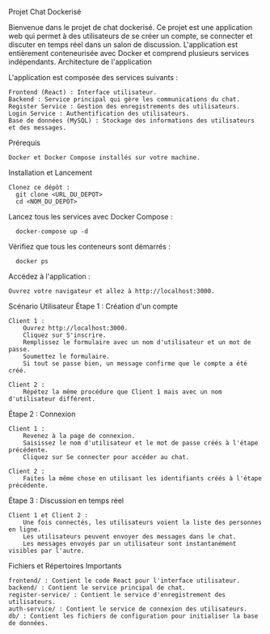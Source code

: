 Projet Chat Dockerisé

Bienvenue dans le projet de chat dockerisé. Ce projet est une application web qui permet à des utilisateurs de se créer un compte, se connecter et discuter en temps réel dans un salon de discussion. L'application est entièrement conteneurisée avec Docker et comprend plusieurs services indépendants.
Architecture de l'application

L'application est composée des services suivants :

    Frontend (React) : Interface utilisateur.
    Backend : Service principal qui gère les communications du chat.
    Register Service : Gestion des enregistrements des utilisateurs.
    Login Service : Authentification des utilisateurs.
    Base de données (MySQL) : Stockage des informations des utilisateurs et des messages.

Prérequis

    Docker et Docker Compose installés sur votre machine.

Installation et Lancement

    Clonez ce dépôt :
      git clone <URL_DU_DEPOT>
      cd <NOM_DU_DEPOT>
      
Lancez tous les services avec Docker Compose :

      docker-compose up -d
Vérifiez que tous les conteneurs sont démarrés :

      docker ps 

Accédez à l'application :

    Ouvrez votre navigateur et allez à http://localhost:3000.

Scénario Utilisateur
Étape 1 : Création d'un compte

    Client 1 :
        Ouvrez http://localhost:3000.
        Cliquez sur S'inscrire.
        Remplissez le formulaire avec un nom d'utilisateur et un mot de passe.
        Soumettez le formulaire.
        Si tout se passe bien, un message confirme que le compte a été créé.

    Client 2 :
        Répétez la même procédure que Client 1 mais avec un nom d'utilisateur différent.

Étape 2 : Connexion

    Client 1 :
        Revenez à la page de connexion.
        Saisissez le nom d'utilisateur et le mot de passe créés à l'étape précédente.
        Cliquez sur Se connecter pour accéder au chat.

    Client 2 :
        Faites la même chose en utilisant les identifiants créés à l'étape précédente.

Étape 3 : Discussion en temps réel

    Client 1 et Client 2 :
        Une fois connectés, les utilisateurs voient la liste des personnes en ligne.
        Les utilisateurs peuvent envoyer des messages dans le chat.
        Les messages envoyés par un utilisateur sont instantanément visibles par l'autre.

Fichiers et Répertoires Importants

    frontend/ : Contient le code React pour l'interface utilisateur.
    backend/ : Contient le service principal de chat.
    register-service/ : Contient le service d'enregistrement des utilisateurs.
    auth-service/ : Contient le service de connexion des utilisateurs.
    db/ : Contient les fichiers de configuration pour initialiser la base de données.
